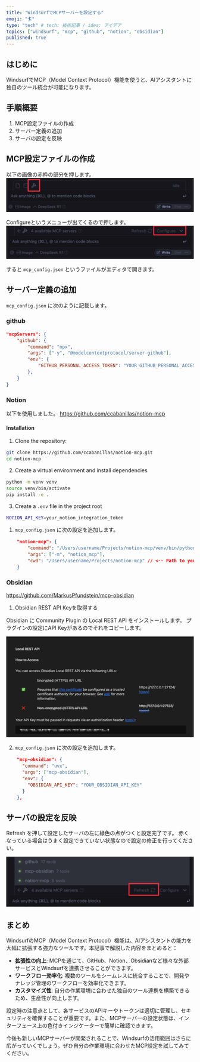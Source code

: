 ```yaml
---
title: "WindsurfでMCPサーバーを設定する"
emoji: "🏄"
type: "tech" # tech: 技術記事 / idea: アイデア
topics: ["windsurf", "mcp", "github", "notion", "obsidian"]
published: true
---
```


## はじめに
WindsurfでMCP（Model Context Protocol）機能を使うと、AIアシスタントに独自のツール統合が可能になります。

## 手順概要
1. MCP設定ファイルの作成
2. サーバー定義の追加
3. サーバの設定を反映

## MCP設定ファイルの作成

以下の画像の赤枠の部分を押します。
![WindsurfのMCPサーバーの設定](/images/articles/3ed3e2ae734fa4/CleanShot_2025-03-01_22.11.47@2x.png)

Configureというメニューが出てくるので押します。
![](/images/articles/3ed3e2ae734fa4/CleanShot_2025-03-01_22.22.54@2x.png)

すると `mcp_config.json` というファイルがエディタで開きます。

## サーバー定義の追加

`mcp_config.json` に次のように記載します。

### github

```json
"mcpServers": {
    "github": {
        "command": "npx",
        "args": ["-y", "@modelcontextprotocol/server-github"],
        "env": {
            "GITHUB_PERSONAL_ACCESS_TOKEN": "YOUR_GITHUB_PERSONAL_ACCESS_TOKEN"
        },
    }
}
```

### Notion

以下を使用しました。
https://github.com/ccabanillas/notion-mcp

#### Installation

1. Clone the repository:
```bash
git clone https://github.com/ccabanillas/notion-mcp.git
cd notion-mcp
```

2. Create a virtual environment and install dependencies

```bash
python -m venv venv
source venv/bin/activate
pip install -e .
```

3. Create a `.env` file in the project root
```bash
NOTION_API_KEY=your_notion_integration_token
```

1. `mcp_config.json` に次の設定を追加します。

```json
    "notion-mcp": {
        "command": "/Users/username/Projects/notion-mcp/venv/bin/python3", // <--Path your virtual environment
        "args": ["-m", "notion_mcp"],
        "cwd": "/Users/username/Projects/notion-mcp" // <-- Path to your project
    }
```

### Obsidian

https://github.com/MarkusPfundstein/mcp-obsidian

1. Obsidian REST API Keyを取得する

Obsidian に Community Plugin の Local REST API をインストールします。
プラグインの設定にAPI Keyがあるのでそれをコピーします。

![](/images/articles/3ed3e2ae734fa4/CleanShot_2025-03-01_22.55.41@2x.png)

2. `mcp_config.json` に次の設定を追加します。

```json
    "mcp-obsidian": {
      "command": "uvx",
      "args": ["mcp-obsidian"],
      "env": {
        "OBSIDIAN_API_KEY": "YOUR_OBSIDIAN_API_KEY"
      }
    },
```

## サーバの設定を反映

Refresh を押して設定したサーバの左に緑色の点がつくと設定完了です。
赤くなっている場合はうまく設定できていない状態なので設定の修正を行ってください。

![](/images/articles/3ed3e2ae734fa4/CleanShot_2025-03-01_22.59.56@2x.png)

## まとめ

WindsurfのMCP（Model Context Protocol）機能は、AIアシスタントの能力を大幅に拡張する強力なツールです。本記事で解説した内容をまとめると：

- **拡張性の向上**: MCPを通じて、GitHub、Notion、Obsidianなど様々な外部サービスとWindsurfを連携させることができます。
- **ワークフロー効率化**: 複数のツールをシームレスに統合することで、開発やナレッジ管理のワークフローを効率化できます。
- **カスタマイズ性**: 自分の作業環境に合わせた独自のツール連携を構築できるため、生産性が向上します。

設定時の注意点として、各サービスのAPIキーやトークンは適切に管理し、セキュリティを確保することが重要です。また、MCPサーバーの設定状態は、インターフェース上の色付きインジケーターで簡単に確認できます。

今後も新しいMCPサーバーが開発されることで、Windsurfの活用範囲はさらに広がっていくでしょう。ぜひ自分の作業環境に合わせたMCP設定を試してみてください。
